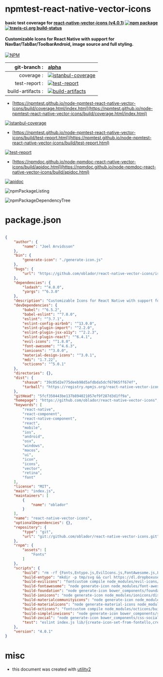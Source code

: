 # npmtest-react-native-vector-icons

#### basic test coverage for  [react-native-vector-icons (v4.0.1)](https://github.com/oblador/react-native-vector-icons)  [![npm package](https://img.shields.io/npm/v/npmtest-react-native-vector-icons.svg?style=flat-square)](https://www.npmjs.org/package/npmtest-react-native-vector-icons) [![travis-ci.org build-status](https://api.travis-ci.org/npmtest/node-npmtest-react-native-vector-icons.svg)](https://travis-ci.org/npmtest/node-npmtest-react-native-vector-icons)

#### Customizable Icons for React Native with support for NavBar/TabBar/ToolbarAndroid, image source and full styling.

[![NPM](https://nodei.co/npm/react-native-vector-icons.png?downloads=true&downloadRank=true&stars=true)](https://www.npmjs.com/package/react-native-vector-icons)

| git-branch : | [alpha](https://github.com/npmtest/node-npmtest-react-native-vector-icons/tree/alpha)|
|--:|:--|
| coverage : | [![istanbul-coverage](https://npmtest.github.io/node-npmtest-react-native-vector-icons/build/coverage.badge.svg)](https://npmtest.github.io/node-npmtest-react-native-vector-icons/build/coverage.html/index.html)|
| test-report : | [![test-report](https://npmtest.github.io/node-npmtest-react-native-vector-icons/build/test-report.badge.svg)](https://npmtest.github.io/node-npmtest-react-native-vector-icons/build/test-report.html)|
| build-artifacts : | [![build-artifacts](https://npmtest.github.io/node-npmtest-react-native-vector-icons/glyphicons_144_folder_open.png)](https://github.com/npmtest/node-npmtest-react-native-vector-icons/tree/gh-pages/build)|

- [https://npmtest.github.io/node-npmtest-react-native-vector-icons/build/coverage.html/index.html](https://npmtest.github.io/node-npmtest-react-native-vector-icons/build/coverage.html/index.html)

[![istanbul-coverage](https://npmtest.github.io/node-npmtest-react-native-vector-icons/build/screenCapture.buildCi.browser.%252Ftmp%252Fbuild%252Fcoverage.lib.html.png)](https://npmtest.github.io/node-npmtest-react-native-vector-icons/build/coverage.html/index.html)

- [https://npmtest.github.io/node-npmtest-react-native-vector-icons/build/test-report.html](https://npmtest.github.io/node-npmtest-react-native-vector-icons/build/test-report.html)

[![test-report](https://npmtest.github.io/node-npmtest-react-native-vector-icons/build/screenCapture.buildCi.browser.%252Ftmp%252Fbuild%252Ftest-report.html.png)](https://npmtest.github.io/node-npmtest-react-native-vector-icons/build/test-report.html)

- [https://npmdoc.github.io/node-npmdoc-react-native-vector-icons/build/apidoc.html](https://npmdoc.github.io/node-npmdoc-react-native-vector-icons/build/apidoc.html)

[![apidoc](https://npmdoc.github.io/node-npmdoc-react-native-vector-icons/build/screenCapture.buildCi.browser.%252Ftmp%252Fbuild%252Fapidoc.html.png)](https://npmdoc.github.io/node-npmdoc-react-native-vector-icons/build/apidoc.html)

![npmPackageListing](https://npmtest.github.io/node-npmtest-react-native-vector-icons/build/screenCapture.npmPackageListing.svg)

![npmPackageDependencyTree](https://npmtest.github.io/node-npmtest-react-native-vector-icons/build/screenCapture.npmPackageDependencyTree.svg)



# package.json

```json

{
    "author": {
        "name": "Joel Arvidsson"
    },
    "bin": {
        "generate-icon": "./generate-icon.js"
    },
    "bugs": {
        "url": "https://github.com/oblador/react-native-vector-icons/issues"
    },
    "dependencies": {
        "lodash": "^4.0.0",
        "yargs": "^6.3.0"
    },
    "description": "Customizable Icons for React Native with support for NavBar/TabBar/ToolbarAndroid, image source and full styling.",
    "devDependencies": {
        "babel": "^6.5.2",
        "babel-eslint": "^7.0.0",
        "eslint": "^3.7.1",
        "eslint-config-airbnb": "^13.0.0",
        "eslint-plugin-import": "^2.2.0",
        "eslint-plugin-jsx-a11y": "^2.2.3",
        "eslint-plugin-react": "^6.4.1",
        "evil-icons": "^1.8.0",
        "font-awesome": "^4.6.3",
        "ionicons": "^3.0.0",
        "material-design-icons": "^3.0.1",
        "mdi": "1.7.22",
        "octicons": "^5.0.1"
    },
    "directories": {},
    "dist": {
        "shasum": "39c05d2e775deeb98d5afdbda5dcf67965ff674f",
        "tarball": "https://registry.npmjs.org/react-native-vector-icons/-/react-native-vector-icons-4.0.1.tgz"
    },
    "gitHead": "5fcf350443be137b894021057ef9f287d3d1ff9a",
    "homepage": "https://github.com/oblador/react-native-vector-icons",
    "keywords": [
        "react-native",
        "react-component",
        "react-native-component",
        "react",
        "mobile",
        "ios",
        "android",
        "osx",
        "windows",
        "macos",
        "ui",
        "icon",
        "icons",
        "vector",
        "retina",
        "font"
    ],
    "license": "MIT",
    "main": "index.js",
    "maintainers": [
        {
            "name": "oblador"
        }
    ],
    "name": "react-native-vector-icons",
    "optionalDependencies": {},
    "repository": {
        "type": "git",
        "url": "git://github.com/oblador/react-native-vector-icons.git"
    },
    "rnpm": {
        "assets": [
            "Fonts"
        ]
    },
    "scripts": {
        "build": "rm -rf {Fonts,Entypo.js,EvilIcons.js,FontAwesome.js,Foundation.js,Ionicons.js,MaterialIcons.js,MaterialCommunityIcons.js,Octicons.js,Zocial.js,SimpleLineIcons.js,glyphmaps} && mkdir Fonts glyphmaps && npm run build-entypo && npm run build-evilicons && npm run build-fontawesome && npm run build-foundation && npm run build-ionicons && npm run build-materialicons && npm run build-materialcommunityicons && npm run build-octicons && npm run build-zocial && npm run build-simplelineicons",
        "build-entypo": "mkdir -p tmp/svg && curl https://dl.dropboxusercontent.com/u/4339492/entypo.zip > tmp/entypo.zip && unzip -j tmp/entypo.zip *.svg -x __MACOSX/* -d tmp/svg && fontcustom compile tmp/svg -o tmp -n Entypo -t css -h && node generate-icon tmp/Entypo.css --componentName=Entypo --fontFamily=Entypo --template=templates/separated-icon-set.tpl --glyphmap=glyphmaps/Entypo.json > Entypo.js && cp tmp/Entypo.ttf Fonts && rm -rf {tmp,.fontcustom-manifest.json}",
        "build-evilicons": "fontcustom compile node_modules/evil-icons/assets/icons -o tmp -n EvilIcons -t css -h && node generate-icon tmp/EvilIcons.css --prefix=.icon-ei- --componentName=EvilIcons --template=templates/separated-icon-set.tpl --glyphmap=glyphmaps/EvilIcons.json --fontFamily=EvilIcons > EvilIcons.js && cp tmp/EvilIcons.ttf Fonts && rm -rf {tmp,.fontcustom-manifest.json}",
        "build-fontawesome": "node generate-icon node_modules/font-awesome/css/font-awesome.css --prefix=.fa- --componentName=FontAwesome --fontFamily=FontAwesome --template=templates/separated-icon-set.tpl --glyphmap=glyphmaps/FontAwesome.json > FontAwesome.js && cp node_modules/font-awesome/fonts/fontawesome-webfont.ttf Fonts/FontAwesome.ttf",
        "build-foundation": "node generate-icon bower_components/foundation-icon-fonts/foundation-icons.css --prefix=.fi- --componentName=Foundation --fontFamily=fontcustom --template=templates/separated-icon-set.tpl --glyphmap=glyphmaps/Foundation.json > Foundation.js && cp bower_components/foundation-icon-fonts/foundation-icons.ttf Fonts/Foundation.ttf",
        "build-ionicons": "node generate-icon node_modules/ionicons/dist/css/ionicons.css --prefix=.ion- --componentName=Ionicons --fontFamily=Ionicons --template=templates/separated-icon-set.tpl --glyphmap=glyphmaps/Ionicons.json > Ionicons.js && cp node_modules/ionicons/dist/fonts/ionicons.ttf Fonts/Ionicons.ttf",
        "build-materialcommunityicons": "node generate-icon node_modules/mdi/css/materialdesignicons.css --prefix=.mdi- --componentName=MaterialCommunityIcons --fontFamily='Material Design Icons' --template=templates/separated-icon-set.tpl --glyphmap=glyphmaps/MaterialCommunityIcons.json > MaterialCommunityIcons.js && cp node_modules/mdi/fonts/materialdesignicons-webfont.ttf Fonts/MaterialCommunityIcons.ttf",
        "build-materialicons": "node generate-material-icons node_modules/material-design-icons/iconfont/codepoints --componentName=MaterialIcons --fontFamily='Material Icons' --template=templates/separated-icon-set.tpl --glyphmap=glyphmaps/MaterialIcons.json > MaterialIcons.js && cp node_modules/material-design-icons/iconfont/MaterialIcons-Regular.ttf Fonts/MaterialIcons.ttf",
        "build-octicons": "fontcustom compile node_modules/octicons/build/svg -o tmp -n Octicons -t css -h && node generate-icon tmp/Octicons.css --prefix=.icon- --componentName=Octicons --template=templates/separated-icon-set.tpl --glyphmap=glyphmaps/Octicons.json --fontFamily=Octicons > Octicons.js && cp tmp/Octicons.ttf Fonts && rm -rf {tmp,.fontcustom-manifest.json}",
        "build-simplelineicons": "node generate-icon bower_components/simple-line-icons/css/simple-line-icons.css --prefix=.icon- --componentName=SimpleLineIcons --fontFamily=simple-line-icons --template=templates/separated-icon-set.tpl --glyphmap=glyphmaps/SimpleLineIcons.json > SimpleLineIcons.js && cp bower_components/simple-line-icons/fonts/Simple-Line-Icons.ttf Fonts/SimpleLineIcons.ttf",
        "build-zocial": "node generate-icon bower_components/css-social-buttons/css/zocial.css --prefix=.zocial. --componentName=Zocial --fontFamily=zocial --template=templates/separated-icon-set.tpl --glyphmap=glyphmaps/Zocial.json > Zocial.js && cp bower_components/css-social-buttons/css/zocial.ttf Fonts/Zocial.ttf",
        "test": "eslint index.js lib/{create-icon-set-from-fontello,create-icon-set-from-icomoon,create-icon-set,icon-button,tab-bar-item-ios,toolbar-android}.js"
    },
    "version": "4.0.1"
}
```



# misc
- this document was created with [utility2](https://github.com/kaizhu256/node-utility2)
